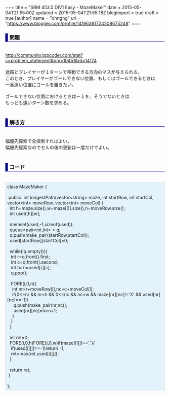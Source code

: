 +++
title = "SRM 453.5 DIV1 Easy - MazeMaker"
date = 2015-05-04T21:55:00Z
updated = 2015-05-04T21:55:18Z
blogimport = true
draft = true
[author]
	name = "chngng"
	uri = "https://www.blogger.com/profile/14196381724208675248"
+++

<div dir="ltr" style="text-align: left;" trbidi="on"><h3 style="border-bottom: 2px solid slateblue; border-left: 8px solid navy; color: black; padding: 0px 0px 1px 5px;">問題 </h3><br /><a href="http://community.topcoder.com/stat?c=problem_statement&amp;pm=10451&amp;rd=14174" target="_blank">http://community.topcoder.com/stat?c=problem_statement&amp;pm=10451&amp;rd=14174</a><br /><br />迷路とプレイヤーが１ターンで移動できる方向のマスが与えられる。<br />このとき、プレイヤーがゴールできない位置、もしくはゴールできるときは<br />一番遠い位置にゴールを置きたい。<br /><br />ゴールできない位置におけるときはー１を、そうでないときは<br />もっとも遠いターン数を求める。<br /><br /><h3 style="border-bottom: 2px solid slateblue; border-left: 8px solid navy; color: black; padding: 0px 0px 1px 5px;">解き方 </h3><br />幅優先探索で全探索すればよい。<br />幅優先探索なのでセルの値の更新は一度だけでよい。<br /><br /><h3 style="border-bottom: 2px solid slateblue; border-left: 8px solid navy; color: black; padding: 0px 0px 1px 5px;">コード </h3><br /><div style="background-color: #e3f2fb; border: 1px dotted #CCCCCC; padding: 5px;">class MazeMaker {<br /><br /><span class="Apple-tab-span" style="white-space: pre;"> </span>public: int longestPath(vector&lt;string&gt; maze, int startRow, int startCol, vector&lt;int&gt; moveRow, vector&lt;int&gt; moveCol) {<br /><span class="Apple-tab-span" style="white-space: pre;">  </span>int h=maze.size(),w=maze[0].size(),n=moveRow.size();<br /><span class="Apple-tab-span" style="white-space: pre;">  </span>int used[h][w];<br /><br /><span class="Apple-tab-span" style="white-space: pre;">  </span>memset(used,-1,sizeof(used));<br /><span class="Apple-tab-span" style="white-space: pre;">  </span>queue&lt;pair&lt;int,int&gt; &gt; q;<br /><span class="Apple-tab-span" style="white-space: pre;">  </span>q.push(make_pair(startRow,startCol));<br /><span class="Apple-tab-span" style="white-space: pre;">  </span>used[startRow][startCol]=0;<br /><br /><span class="Apple-tab-span" style="white-space: pre;">  </span>while(!q.empty()){<br /><span class="Apple-tab-span" style="white-space: pre;">   </span>int r=q.front().first;<br /><span class="Apple-tab-span" style="white-space: pre;">   </span>int c=q.front().second;<br /><span class="Apple-tab-span" style="white-space: pre;">   </span>int turn=used[r][c];<br /><span class="Apple-tab-span" style="white-space: pre;">   </span>q.pop();<br /><br /><span class="Apple-tab-span" style="white-space: pre;">   </span>FORE(i,0,n){<br /><span class="Apple-tab-span" style="white-space: pre;">    </span>int nr=r+moveRow[i],nc=c+moveCol[i];<br /><span class="Apple-tab-span" style="white-space: pre;">    </span>if(0&lt;=nr &amp;&amp; nr&lt;h &amp;&amp; 0&lt;=nc &amp;&amp; nc&lt;w &amp;&amp; maze[nr][nc]!='X' &amp;&amp; used[nr][nc]==-1){<br /><span class="Apple-tab-span" style="white-space: pre;">     </span>q.push(make_pair(nr,nc));<br /><span class="Apple-tab-span" style="white-space: pre;">     </span>used[nr][nc]=turn+1;<br /><span class="Apple-tab-span" style="white-space: pre;">    </span>}<br /><span class="Apple-tab-span" style="white-space: pre;">   </span>}<br /><span class="Apple-tab-span" style="white-space: pre;">  </span>}<br /><br /><span class="Apple-tab-span" style="white-space: pre;">  </span>int ret=0;<br /><span class="Apple-tab-span" style="white-space: pre;">  </span>FORE(i,0,h)FORE(j,0,w)if(maze[i][j]=='.'){<br /><span class="Apple-tab-span" style="white-space: pre;">   </span>if(used[i][j]==-1)return -1;<br /><span class="Apple-tab-span" style="white-space: pre;">   </span>ret=max(ret,used[i][j]);<br /><span class="Apple-tab-span" style="white-space: pre;">  </span>}<br /><br /><span class="Apple-tab-span" style="white-space: pre;">  </span>return ret;<br /><span class="Apple-tab-span" style="white-space: pre;"> </span>}<br /><br />};</div></div>

